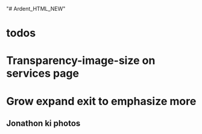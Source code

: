 "# Ardent_HTML_NEW" 
# todos 

# Transparency-image-size on services page

# Grow expand exit to emphasize more

## Jonathon ki photos

